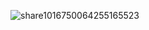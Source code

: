 ![share1016750064255165523](https://github.com/lavishsheth/Java-DSA-Code-Camp/assets/98145879/94efde78-f8c9-4b1e-8a6b-7ecd30ac1126)
